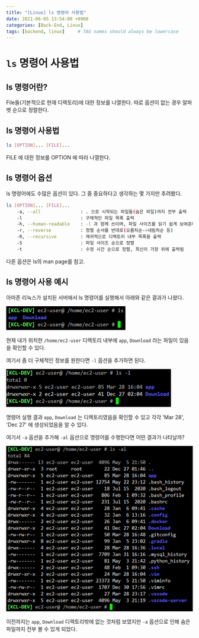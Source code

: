 ```yaml
---
title: "[Linux] ls 명령어 사용법"
date: 2021-06-05 13:54:00 +0900
categories: [Back-End, Linux]
tags: [backend, linux]     # TAG names should always be lowercase
---
```


# `ls` 명령어 사용법

## ls 명령어란?

File들(기본적으로 현재 디렉토리)에 대한 정보를 나열한다. 따로 옵션이 없는 경우 알파벳 순으로 정렬한다.

## ls 명령어 사용법

```bash
ls [OPTION]... [FILE]...
```

FILE 에 대한 정보를 OPTION 에 따라 나열한다.

## ls 명령어 옵션
ls 명령어에도 수많은 옵션이 있다. 그 중 중요하다고 생각하는 몇 가지만 추려봤다.

```bash
ls [OPTION]... [FILE]...
    -a, --all               : . 으로 시작되는 파일들(숨은 파일)까지 전부 출력
    -l                      : 구체적인 파일 목록 출력
    -h, --human-readable    : -l 과 함께 쓰이며, 파일 사이즈를 읽기 쉽게 보여준다. (e.g., 1K 234M 2G)
    -r, --reverse           : 정렬 순서를 반대로(오름차순->내림차순 등)
    -R, --recursive         : 재귀적으로 디렉토리 내부 목록을 출력
    -S                      : 파일 사이즈 순으로 정렬
    -t                      : 수정 시간 순으로 정렬, 최신이 가장 위에 출력됨
```

다른 옵션은 ls의 man page를 참고.

## ls 명령어 사용 예시

아마존 리눅스가 설치된 서버에서 ls 명령어를 실행해서 아래와 같은 결과가 나왔다.

![ls 명령어 옵션 없이 사용한 결과](https://github.com/lyw1217/TIL/raw/main/Linux/images/ls_1.png)

현재 내가 위치한 `/home/ec2-user` 디렉토리 내부에 `app`, `Download` 라는 파일이 있음을 확인할 수 있다.

여기서 좀 더 구체적인 정보를 원한다면 `-l` 옵션을 추가하면 된다.

![ls 명령어에 -l 옵션을 사용한 결과](https://github.com/lyw1217/TIL/raw/main/Linux/images/ls_2.png)

명령어 실행 결과 `app`, `Download` 는 디렉토리였음을 확인할 수 있고
각각 'Mar 28', 'Dec 27' 에 생성되었음을 알 수 있다.

여기서 `-a` 옵션을 추가해 `-al` 옵션으로 명령어를 수행한다면 어떤 결과가 나타날까?

![ls 명령어에 -al 옵션을 사용한 결과](https://github.com/lyw1217/TIL/raw/main/Linux/images/ls_3.png)

이전까지는 `app`, `Download` 디렉토리밖에 없는 것처럼 보였지만 `-a` 옵션으로 인해 숨은 파일까지 전부 볼 수 있게 되었다.
